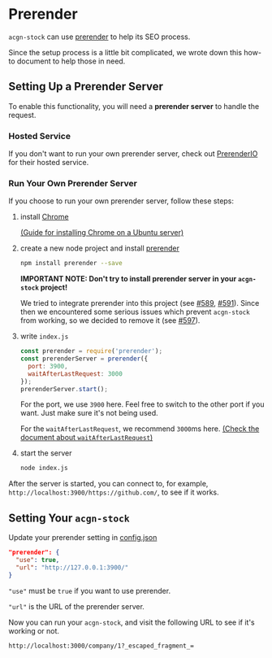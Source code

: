 # Prerender

`acgn-stock` can use [prerender](https://github.com/prerender/prerender-node) to help its SEO process.

Since the setup process is a little bit complicated, we wrote down this how-to document to help those in need.

## Setting Up a Prerender Server

To enable this functionality, you will need a **prerender server** to handle the request.

### Hosted Service

If you don't want to run your own prerender server, check out [PrerenderIO](https://prerender.io/) for their hosted service.

### Run Your Own Prerender Server

If you choose to run your own prerender server, follow these steps:

1. install [Chrome](https://www.google.com/chrome/)

   [(Guide for installing Chrome on a Ubuntu server)](https://askubuntu.com/a/79284)

2. create a new node project and install [prerender](https://github.com/prerender/prerender)

   ```sh
   npm install prerender --save
   ```

   **IMPORTANT NOTE: Don't try to install prerender server in your `acgn-stock` project!**

   We tried to integrate prerender into this project (see [#589](https://github.com/ACGN-stock/acgn-stock/pull/589), [#591](https://github.com/ACGN-stock/acgn-stock/pull/591)). Since then we encountered some serious issues which prevent `acgn-stock` from working, so we decided to remove it (see [#597](https://github.com/ACGN-stock/acgn-stock/pull/597)).

3. write `index.js`
   ```js
   const prerender = require('prerender');
   const prerenderServer = prerender({
     port: 3900,
     waitAfterLastRequest: 3000
   });
   prerenderServer.start();
   ```

   For the port, we use `3900` here. Feel free to switch to the other port if you want. Just make sure it's not being used.

   For the `waitAfterLastRequest`, we recommend `3000`ms here. [(Check the document about `waitAfterLastRequest`)](https://github.com/prerender/prerender#waitafterlastrequest)

4. start the server

   ```sh
   node index.js
   ```

After the server is started, you can connect to, for example, `http://localhost:3900/https://github.com/`, to see if it works.


## Setting Your `acgn-stock`

Update your prerender setting in [config.json](../config.json)

```json
"prerender": {
  "use": true,
  "url": "http://127.0.0.1:3900/"
}
```

`"use"` must be `true` if you want to use prerender.

`"url"` is the URL of the prerender server.

Now you can run your `acgn-stock`, and visit the following URL to see if it's working or not.

```
http://localhost:3000/company/1?_escaped_fragment_=
```
